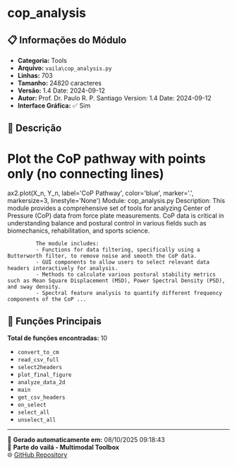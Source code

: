 # cop_analysis

## 📋 Informações do Módulo

- **Categoria:** Tools
- **Arquivo:** `vaila\cop_analysis.py`
- **Linhas:** 703
- **Tamanho:** 24820 caracteres
- **Versão:** 1.4 Date: 2024-09-12
- **Autor:** Prof. Dr. Paulo R. P. Santiago Version: 1.4 Date: 2024-09-12
- **Interface Gráfica:** ✅ Sim

## 📖 Descrição


# Plot the CoP pathway with points only (no connecting lines)
ax2.plot(X_n, Y_n, label='CoP Pathway', color='blue', marker='.', markersize=3, linestyle='None')
Module: cop_analysis.py
Description: This module provides a comprehensive set of tools for analyzing Center of Pressure (CoP) data from force plate measurements.
             CoP data is critical in understanding balance and postural control in various fields such as biomechanics, rehabilitation, and sports science.

             The module includes:
             - Functions for data filtering, specifically using a Butterworth filter, to remove noise and smooth the CoP data.
             - GUI components to allow users to select relevant data headers interactively for analysis.
             - Methods to calculate various postural stability metrics such as Mean Square Displacement (MSD), Power Spectral Density (PSD), and sway density.
             - Spectral feature analysis to quantify different frequency components of the CoP ...

## 🔧 Funções Principais

**Total de funções encontradas:** 10

- `convert_to_cm`
- `read_csv_full`
- `select2headers`
- `plot_final_figure`
- `analyze_data_2d`
- `main`
- `get_csv_headers`
- `on_select`
- `select_all`
- `unselect_all`




---

📅 **Gerado automaticamente em:** 08/10/2025 09:18:43  
🔗 **Parte do vailá - Multimodal Toolbox**  
🌐 [GitHub Repository](https://github.com/vaila-multimodaltoolbox/vaila)

